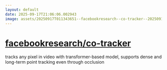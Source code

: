 ```yaml
---
layout: default
date: 2025-09-17T21:06:06.002943
image: assets/20250917T011343651--facebookresearch--co-tracker--20250917T011810237--cropped.png
---
```


# [facebookresearch/co-tracker](https://github.com/facebookresearch/co-tracker)

tracks any pixel in video with transformer-based model, supports dense and long-term point tracking even through occlusion
